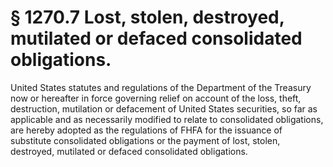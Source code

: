 # § 1270.7   Lost, stolen, destroyed, mutilated or defaced consolidated obligations.

United States statutes and regulations of the Department of the Treasury now or hereafter in force governing relief on account of the loss, theft, destruction, mutilation or defacement of United States securities, so far as applicable and as necessarily modified to relate to consolidated obligations, are hereby adopted as the regulations of FHFA for the issuance of substitute consolidated obligations or the payment of lost, stolen, destroyed, mutilated or defaced consolidated obligations.




